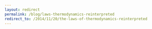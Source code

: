 ```yaml
---
layout: redirect
permalink: /blog/laws-thermodynamics-reinterpreted
redirect_to: /2014/11/20/the-laws-of-thermodynamics-reinterpreted
---
```

